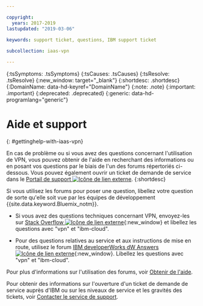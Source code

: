 ```yaml
---

copyright:
  years: 2017-2019
lastupdated: "2019-03-06"
 
keywords: support ticket, questions, IBM support ticket

subcollection: iaas-vpn

---
```


<!-- Common attributes used in the template are defined as follows: -->
{:tsSymptoms: .tsSymptoms} 
{:tsCauses: .tsCauses} 
{:tsResolve: .tsResolve} 
{:new_window: target="_blank"}
{:shortdesc: .shortdesc}
{:DomainName: data-hd-keyref="DomainName"}
{:note: .note}
{:important: .important}
{:deprecated: .deprecated}
{:generic: data-hd-programlang="generic"}

<!-- # {{site.data.keyword.blockstorageshort}} troubleshooting
{: #ts} -->
<!-- Provide an appropriate ID above -->

<!-- IN PROGRESS - AUDIENCE BLUE, STAGING ONLY -->


<!-- This is the template for troubleshooting topics.  -->

<!-- The short description section should include the service long name and "Bluemix" for search optimization. Example short description: -->

<!-- Add a heading and content for how to get help and support. Use this template for beta and GA services:  -->
# Aide et support 
{: #gettinghelp-with-iaas-vpn}

En cas de problème ou si vous avez des questions concernant l'utilisation de VPN, vous pouvez obtenir de l'aide en recherchant des informations ou en posant vos questions par le biais de l'un des forums répertoriés ci-dessous. Vous pouvez également ouvrir un ticket de demande de service dans le [Portail de support ![Icône de lien externe](../../icons/launch-glyph.svg "Icône de lien externe")](https://{DomainName}/unifiedsupport/cases/add).
{:shortdesc}

Si vous utilisez les forums pour poser une question, libellez votre question de sorte qu'elle soit vue par les équipes de développement {{site.data.keyword.Bluemix_notm}}.
<!--Insert the appropriate Stack Overflow tag for your service for <block-storage> in URL and text below:  -->
* Si vous avez des questions techniques concernant VPN, envoyez-les sur [Stack Overflow ![Icône de lien externe](../../icons/launch-glyph.svg "Icône de lien externe")](https://stackoverflow.com/search?q=vpn+ibm-cloud){:new_window} et libellez les questions avec "vpn" et "ibm-cloud".
<!--Insert the appropriate dW Answers tag for your service for <service_keyword> in URL below:  -->
* Pour des questions relatives au service et aux instructions de mise en route, utilisez le forum [IBM developerWorks dW Answers ![Icône de lien externe](../../icons/launch-glyph.svg "Icône de lien externe")](https://developer.ibm.com/answers/topics/vpn.html?smartspace=ibm-cloud){:new_window}. Libellez les questions avec "vpn" et "ibm-cloud".

Pour plus d'informations sur l'utilisation des forums, voir [Obtenir de l'aide](https://{DomainName}/docs/get-support?topic=get-support-using-avatar).

Pour obtenir des informations sur l'ouverture d'un ticket de demande de service auprès d'IBM ou sur les niveaux de service et les gravités des tickets, voir [Contacter le service de support](/docs/get-support?topic=get-support-getting-customer-support).

